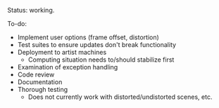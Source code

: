 Status: working. 

To-do:

- Implement user options (frame offset, distortion)
- Test suites to ensure updates don't break functionality
- Deployment to artist machines
    - Computing situation needs to/should stabilize first
- Examination of exception handling
- Code review
- Documentation
- Thorough testing
    - Does not currently work with distorted/undistorted scenes, etc. 